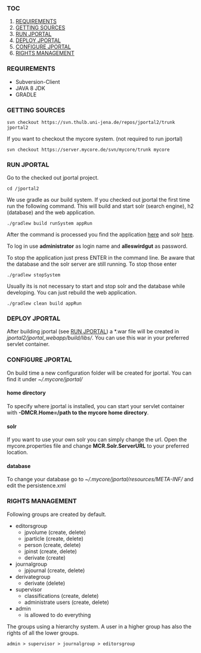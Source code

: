 ### TOC
1. [REQUIREMENTS](#requirements)
2. [GETTING SOURCES](#getting-sources)
3. [RUN JPORTAL](#run-jportal)
4. [DEPLOY JPORTAL](#deploy-jportal)
5. [CONFIGURE JPORTAL](#configure-jportal)
6. [RIGHTS MANAGEMENT](#rights-management)


### REQUIREMENTS
* Subversion-Client
* JAVA 8 JDK
* GRADLE


### GETTING SOURCES

    svn checkout https://svn.thulb.uni-jena.de/repos/jportal2/trunk jportal2

If you want to checkout the mycore system. (not required to run jportal)

    svn checkout https://server.mycore.de/svn/mycore/trunk mycore


### RUN JPORTAL

Go to the checked out jportal project.

    cd /jportal2

We use gradle as our build system. If you checked out jportal the
first time run the following command. This will build 
and start solr (search engine), h2 (database) and the web application.

    ./gradlew build runSystem appRun

After the command is processed you find the application [here](http://localhost:8291/jportal "jportal")
and solr [here](http://localhost:8391/solr "solr").

To log in use **administrator** as login name and **alleswirdgut** as password.

To stop the application just press ENTER in the command line. Be aware that the database and the solr
server are still running. To stop those enter

    ./gradlew stopSystem

Usually its is not necessary to start and stop solr and the database while developing.
You can just rebuild the web application.

    ./gradlew clean build appRun

### DEPLOY JPORTAL
After building jportal (see [RUN JPORTAL](#run-jportal)) a *.war file will be created
in *jportal2/jportal_webapp/build/libs/*. You can use this war in your
preferred servlet container.


### CONFIGURE JPORTAL
On build time a new configuration folder will be created for jportal.
You can find it under *~/.mycore/jportal/*

#### home directory
To specify where jportal is installed, you can start your servlet container
with **-DMCR.Home=/path to the mycore home directory**.

#### solr
If you want to use your own solr you can simply change the url.
Open the mycore.properties file and change **MCR.Solr.ServerURL** to
your preferred location.

#### database
To change your database go to *~/.mycore/jportal/resources/META-INF/* and
edit the persistence.xml


### RIGHTS MANAGEMENT

Following groups are created by default.

+ editorsgroup
  * jpvolume (create, delete)
  * jparticle (create, delete)
  * person (create, delete)
  * jpinst (create, delete)
  * derivate (create)
+ journalgroup
  * jpjournal (create, delete)
+ derivategroup
  * derivate (delete)
+ supervisor
  * classifications (create, delete)
  * administrate users (create, delete)
+ admin
  * is allowed to do everything

The groups using a hierarchy system. A user in a higher group has
also the rights of all the lower groups.

    admin > supervisor > journalgroup > editorsgroup
